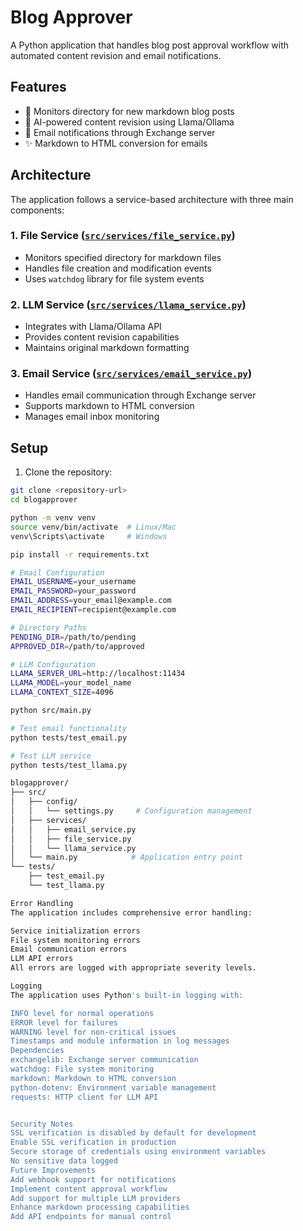 # Blog Approver

A Python application that handles blog post approval workflow with automated content revision and email notifications.

## Features

- 📝 Monitors directory for new markdown blog posts
- 🤖 AI-powered content revision using Llama/Ollama
- 📧 Email notifications through Exchange server
- ✨ Markdown to HTML conversion for emails

## Architecture

The application follows a service-based architecture with three main components:

### 1. File Service ([`src/services/file_service.py`](src/services/file_service.py))
- Monitors specified directory for markdown files
- Handles file creation and modification events
- Uses `watchdog` library for file system events

### 2. LLM Service ([`src/services/llama_service.py`](src/services/llama_service.py))
- Integrates with Llama/Ollama API
- Provides content revision capabilities
- Maintains original markdown formatting

### 3. Email Service ([`src/services/email_service.py`](src/services/email_service.py))
- Handles email communication through Exchange server
- Supports markdown to HTML conversion
- Manages email inbox monitoring

## Setup

1. Clone the repository:
```bash
git clone <repository-url>
cd blogapprover

python -m venv venv
source venv/bin/activate  # Linux/Mac
venv\Scripts\activate     # Windows

pip install -r requirements.txt

# Email Configuration
EMAIL_USERNAME=your_username
EMAIL_PASSWORD=your_password
EMAIL_ADDRESS=your_email@example.com
EMAIL_RECIPIENT=recipient@example.com

# Directory Paths
PENDING_DIR=/path/to/pending
APPROVED_DIR=/path/to/approved

# LLM Configuration
LLAMA_SERVER_URL=http://localhost:11434
LLAMA_MODEL=your_model_name
LLAMA_CONTEXT_SIZE=4096

python src/main.py

# Test email functionality
python tests/test_email.py

# Test LLM service
python tests/test_llama.py

blogapprover/
├── src/
│   ├── config/
│   │   └── settings.py     # Configuration management
│   ├── services/
│   │   ├── email_service.py
│   │   ├── file_service.py
│   │   └── llama_service.py
│   └── main.py            # Application entry point
└── tests/
    ├── test_email.py
    └── test_llama.py

Error Handling
The application includes comprehensive error handling:

Service initialization errors
File system monitoring errors
Email communication errors
LLM API errors
All errors are logged with appropriate severity levels.

Logging
The application uses Python's built-in logging with:

INFO level for normal operations
ERROR level for failures
WARNING level for non-critical issues
Timestamps and module information in log messages
Dependencies
exchangelib: Exchange server communication
watchdog: File system monitoring
markdown: Markdown to HTML conversion
python-dotenv: Environment variable management
requests: HTTP client for LLM API    


Security Notes
SSL verification is disabled by default for development
Enable SSL verification in production
Secure storage of credentials using environment variables
No sensitive data logged
Future Improvements
Add webhook support for notifications
Implement content approval workflow
Add support for multiple LLM providers
Enhance markdown processing capabilities
Add API endpoints for manual control